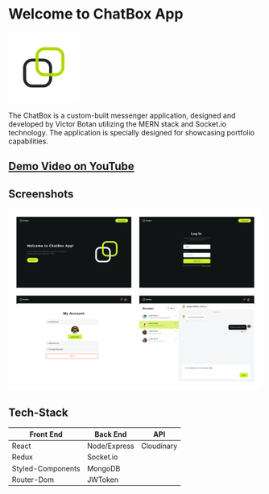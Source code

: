 # Welcome to ChatBox App

<img src="/public/logo.webp" width="140" >

The ChatBox is a custom-built messenger application, designed and developed by Victor Botan utilizing the MERN stack and Socket.io technology. The application is specially designed for showcasing portfolio capabilities.

## [Demo Video on YouTube](https://youtube.com)
## Screenshots
<img src="/public/screenshots.webp">

## Tech-Stack

| Front End | Back End | API |
| --- | --- | --- |
| React | Node/Express | Cloudinary |
| Redux | Socket.io |
| Styled-Components | MongoDB |
| Router-Dom | JWToken |
